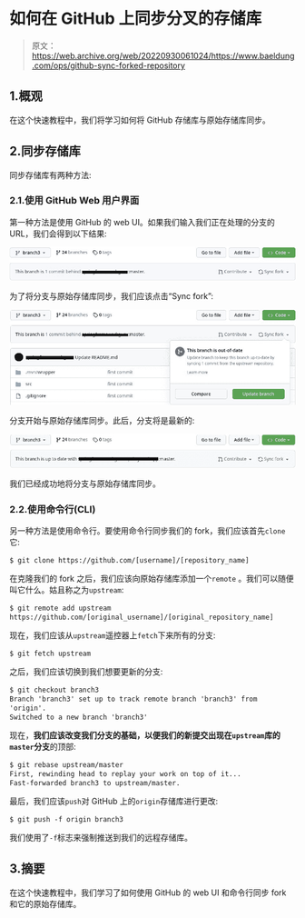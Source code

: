 # 如何在 GitHub 上同步分叉的存储库

> 原文：<https://web.archive.org/web/20220930061024/https://www.baeldung.com/ops/github-sync-forked-repository>

## 1.概观

在这个快速教程中，我们将学习如何将 GitHub 存储库与原始存储库同步。

## 2.同步存储库

同步存储库有两种方法:

### 2.1.使用 GitHub Web 用户界面

第一种方法是使用 GitHub 的 web UI。如果我们输入我们正在处理的分支的 URL，我们会得到以下结果:

[![](img/cbb20b1d66194c60de3f1a89e22b7c2f.png)](/web/20221207151406/https://www.baeldung.com/wp-content/uploads/2022/12/old_branch.jpg)

为了将分支与原始存储库同步，我们应该点击“Sync fork”:

[![](img/6dbd632193d0823d62cf972182b106f6.png)](/web/20221207151406/https://www.baeldung.com/wp-content/uploads/2022/12/syncing_branch.jpg)

分支开始与原始存储库同步。此后，分支将是最新的:

[![](img/ab90cf431486d8bd540ca0f685ba3b83.png)](/web/20221207151406/https://www.baeldung.com/wp-content/uploads/2022/12/new_branch.jpg)

我们已经成功地将分支与原始存储库同步。

### 2.2.使用命令行(CLI)

另一种方法是使用命令行。要使用命令行同步我们的 fork，我们应该首先`clone`它:

```
$ git clone https://github.com/[username]/[repository_name]
```

在克隆我们的 fork 之后，我们应该向原始存储库添加一个`remote` 。我们可以随便叫它什么。姑且称之为`upstream`:

```
$ git remote add upstream https://github.com/[original_username]/[original_repository_name]
```

现在，我们应该从`upstream`遥控器上`fetch`下来所有的分支:

```
$ git fetch upstream
```

之后，我们应该切换到我们想要更新的分支:

```
$ git checkout branch3
Branch 'branch3' set up to track remote branch 'branch3' from 'origin'.
Switched to a new branch 'branch3'
```

现在，**我们应该改变我们分支的基础，以便我们的新提交出现在`upstream`库的`master`分支**的顶部:

```
$ git rebase upstream/master
First, rewinding head to replay your work on top of it...
Fast-forwarded branch3 to upstream/master.
```

最后，我们应该`push`对 GitHub 上的`origin`存储库进行更改:

```
$ git push -f origin branch3
```

我们使用了`-f`标志来强制推送到我们的远程存储库。

## 3.摘要

在这个快速教程中，我们学习了如何使用 GitHub 的 web UI 和命令行同步 fork 和它的原始存储库。